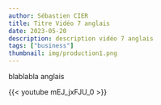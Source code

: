 ```yaml
---
author: Sébastien CIER
title: Titre Vidéo 7 anglais
date: 2023-05-20
description: description vidéo 7 anglais
tags: ["business"]
thumbnail: img/production1.png
---
```


blablabla anglais


{{< youtube mEJ_jxFJU_0 >}}


